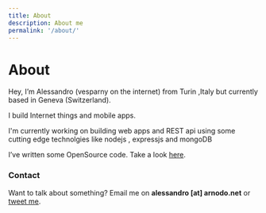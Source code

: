 ```yaml
---
title: About
description: About me
permalink: '/about/'
---
```


# About

Hey, I’m Alessandro (vesparny on the internet) from Turin ,Italy but currently based in Geneva (Switzerland).

I build Internet things and mobile apps.

I'm currently working on building web apps and REST api using some cutting edge technolgies like nodejs , expressjs and mongoDB

I’ve written some OpenSource code. Take a look [here](https://alessandro.arnodo.net/projects/).

### Contact

Want to talk about something? Email me on **alessandro [at] arnodo.net** or [tweet me](https://twitter.com/vesparny/).
